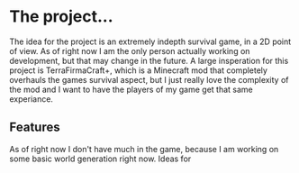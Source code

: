 # The project...

The idea for the project is an extremely indepth survival game, in a 2D point of view. As of right now I am the only person actually working on development, but that may change in the future. A large insperation for this project is TerraFirmaCraft+, which is a Minecraft mod that completely overhauls the games survival aspect, but I just really love the complexity of the mod and I want to have the players of my game get that same experiance.

## Features

As of right now I don't have much in the game, because I am working on some basic world generation right now. Ideas for 
